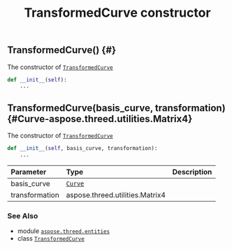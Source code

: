 ﻿---
title: TransformedCurve constructor
second_title: Aspose.3D for Python via .NET API References
description: 
type: docs
weight: 10
url: /python-net/aspose.threed.entities/transformedcurve/__init__/
is_root: false
---

## TransformedCurve() {#}

The constructor of [`TransformedCurve`](/3d/python-net/aspose.threed.entities/transformedcurve)



```python
def __init__(self):
    ...
```




## TransformedCurve(basis_curve, transformation) {#Curve-aspose.threed.utilities.Matrix4}

The constructor of [`TransformedCurve`](/3d/python-net/aspose.threed.entities/transformedcurve)



```python
def __init__(self, basis_curve, transformation):
    ...
```


| Parameter | Type | Description |
| :- | :- | :- |
| basis_curve | [`Curve`](/3d/python-net/aspose.threed.entities/curve) |  |
| transformation | aspose.threed.utilities.Matrix4 |  |



### See Also
* module [`aspose.threed.entities`](../../)
* class [`TransformedCurve`](/3d/python-net/aspose.threed.entities/transformedcurve)
